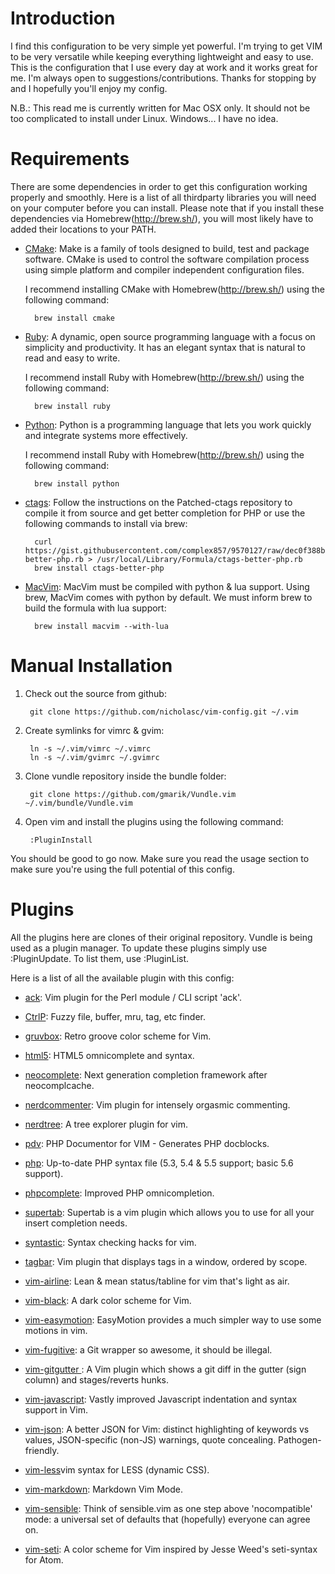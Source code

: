 Introduction
===========
I find this configuration to be very simple yet powerful. I'm trying to get VIM to be very versatile while keeping everything lightweight and easy to use. This is the configuration that I use every day at work and it works great for me. I'm always open to suggestions/contributions. Thanks for stopping by and I hopefully you'll enjoy my config.

N.B.: This read me is currently written for Mac OSX only. It should not be too complicated to install under Linux. Windows... I have no idea.

Requirements
============
There are some dependencies in order to get this configuration working properly and smoothly. Here is a list of all thirdparty libraries you will need on your computer before you can install. Please note that if you install these dependencies via Homebrew(http://brew.sh/), you will most likely have to added their locations to your PATH.

* [CMake](http://www.cmake.org/cmake/resources/software.html): Make is a family of tools designed to build, test and package software. CMake is used to control the software compilation process using simple platform and compiler independent configuration files.

	I recommend installing CMake with Homebrew(http://brew.sh/) using the following command:

		brew install cmake

* [Ruby](https://www.ruby-lang.org/en/): A dynamic, open source programming language with a focus on simplicity and productivity. It has an elegant syntax that is natural to read and easy to write.

	I recommend install Ruby with Homebrew(http://brew.sh/) using the following command:

		brew install ruby

* [Python](https://www.python.org/): Python is a programming language that lets you work quickly and integrate systems more effectively.

	I recommend install Ruby with Homebrew(http://brew.sh/) using the following command:

		brew install python

* [ctags](https://github.com/shawncplus/phpcomplete.vim/wiki/Patched-ctags): Follow the instructions on the Patched-ctags repository to compile it from source and get better completion for PHP or use the following commands to install via brew:

		curl https://gist.githubusercontent.com/complex857/9570127/raw/dec0f388be51d9ab6888db6d0ee3e82dfc37837c/ctags-better-php.rb > /usr/local/Library/Formula/ctags-better-php.rb
		brew install ctags-better-php

* [MacVim](https://code.google.com/p/macvim/): MacVim must be compiled with python & lua support. Using brew, MacVim comes with python by default. We must inform brew to build the formula with lua support:

		brew install macvim --with-lua

Manual Installation
===================

1. Check out the source from github:

		git clone https://github.com/nicholasc/vim-config.git ~/.vim

2. Create symlinks for vimrc & gvim:

		ln -s ~/.vim/vimrc ~/.vimrc
		ln -s ~/.vim/gvimrc ~/.gvimrc

3. Clone vundle repository inside the bundle folder:

		git clone https://github.com/gmarik/Vundle.vim ~/.vim/bundle/Vundle.vim

4. Open vim and install the plugins using the following command:
	
		:PluginInstall

You should be good to go now. Make sure you read the usage section to make sure you're using the full potential of this config.

Plugins
=======

All the plugins here are clones of their original repository. Vundle is being used as a plugin manager. To update these plugins simply use :PluginUpdate. To list them, use :PluginList.

Here is a list of all the available plugin with this config:

* [ack](https://github.com/mileszs/ack.vim): Vim plugin for the Perl module / CLI script 'ack'.

* [CtrlP](https://github.com/kien/ctrlp.vim): Fuzzy file, buffer, mru, tag, etc finder.

* [gruvbox](https://github.com/morhetz/gruvbox): Retro groove color scheme for Vim.

* [html5](https://github.com/othree/html5.vim): HTML5 omnicomplete and syntax.

* [neocomplete](https://github.com/Shougo/neocomplete.vim): Next generation completion framework after neocomplcache.

* [nerdcommenter](https://github.com/scrooloose/nerdcommenter): Vim plugin for intensely orgasmic commenting.

* [nerdtree](https://github.com/scrooloose/nerdtree): A tree explorer plugin for vim.

* [pdv](https://github.com/tobyS/pdv): PHP Documentor for VIM - Generates PHP docblocks.

* [php](https://github.com/StanAngeloff/php.vim): Up-to-date PHP syntax file (5.3, 5.4 & 5.5 support; basic 5.6 support).

* [phpcomplete](https://github.com/shawncplus/phpcomplete.vim): Improved PHP omnicompletion.

* [supertab](https://github.com/ervandew/supertab): Supertab is a vim plugin which allows you to use <Tab> for all your insert completion needs.

* [syntastic](https://github.com/scrooloose/syntastic): Syntax checking hacks for vim.

* [tagbar](https://github.com/majutsushi/tagbar): Vim plugin that displays tags in a window, ordered by scope.

* [vim-airline](https://github.com/bling/vim-airline): Lean & mean status/tabline for vim that's light as air.

* [vim-black](https://github.com/nicholasc/vim-black): A dark color scheme for Vim.

* [vim-easymotion](https://github.com/Lokaltog/vim-easymotion): EasyMotion provides a much simpler way to use some motions in vim.

* [vim-fugitive](https://github.com/tpope/vim-fugitive): a Git wrapper so awesome, it should be illegal.

* [vim-gitgutter ](https://github.com/airblade/vim-gitgutter): A Vim plugin which shows a git diff in the gutter (sign column) and stages/reverts hunks.

* [vim-javascript](https://github.com/pangloss/vim-javascript): Vastly improved Javascript indentation and syntax support in Vim.

* [vim-json](https://github.com/elzr/vim-json): A better JSON for Vim: distinct highlighting of keywords vs values, JSON-specific (non-JS) warnings, quote concealing. Pathogen-friendly.

* [vim-less](https://github.com/groenewege/vim-less)vim syntax for LESS (dynamic CSS).

* [vim-markdown](https://github.com/plasticboy/vim-markdown): Markdown Vim Mode.

* [vim-sensible](https://github.com/tpope/vim-sensible): Think of sensible.vim as one step above 'nocompatible' mode: a universal set of defaults that (hopefully) everyone can agree on.

* [vim-seti](https://github.com/nicholasc/vim-seti): A color scheme for Vim inspired by Jesse Weed's seti-syntax for Atom.
